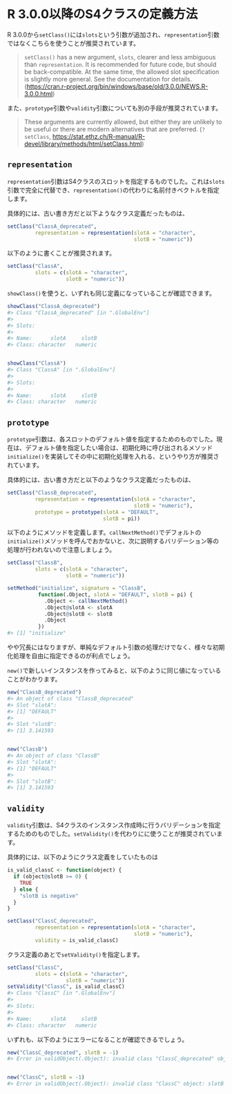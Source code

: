
R 3.0.0以降のS4クラスの定義方法
===============================

R 3.0.0から`setClass()`には`slots`という引数が追加され、`representation`引数ではなくこちらを使うことが推奨されています。

> `setClass()` has a new argument, `slots`, clearer and less ambiguous than `representation`. It is recommended for future code, but should be back-compatible. At the same time, the allowed slot specification is slightly more general. See the documentation for details.
> (<https://cran.r-project.org/bin/windows/base/old/3.0.0/NEWS.R-3.0.0.html>)

また、`prototype`引数や`validity`引数についても別の手段が推奨されています。

> These arguments are currently allowed, but either they are unlikely to be useful or there are modern alternatives that are preferred.
> (`?setClass`, <https://stat.ethz.ch/R-manual/R-devel/library/methods/html/setClass.html>)

`representation`
----------------

`representation`引数はS4クラスのスロットを指定するものでした。これは`slots`引数で完全に代替でき、`representation()`の代わりに名前付きベクトルを指定します。

具体的には、古い書き方だと以下ようなクラス定義だったものは、

``` r
setClass("ClassA_deprecated",
         representation = representation(slotA = "character",
                                         slotB = "numeric"))
```

以下のように書くことが推奨されます。

``` r
setClass("ClassA",
         slots = c(slotA = "character",
                   slotB = "numeric"))
```

`showClass()`を使うと、いずれも同じ定義になっていることが確認できます。

``` r
showClass("ClassA_deprecated")
#> Class "ClassA_deprecated" [in ".GlobalEnv"]
#> 
#> Slots:
#>                           
#> Name:      slotA     slotB
#> Class: character   numeric


showClass("ClassA")
#> Class "ClassA" [in ".GlobalEnv"]
#> 
#> Slots:
#>                           
#> Name:      slotA     slotB
#> Class: character   numeric
```

`prototype`
-----------

`prototype`引数は、各スロットのデフォルト値を指定するためのものでした。現在は、デフォルト値を指定したい場合は、初期化時に呼び出されるメソッド`initialize()`を実装してその中に初期化処理を入れる、というやり方が推奨されています。

具体的には、古い書き方だと以下のようなクラス定義だったものは、

``` r
setClass("ClassB_deprecated",
         representation = representation(slotA = "character",
                                         slotB = "numeric"),
         prototype = prototype(slotA = "DEFAULT",
                               slotB = pi))
```

以下のようにメソッドを定義します。`callNextMethod()`でデフォルトの`initialize()`メソッドを呼んでおかないと、次に説明するバリデーション等の処理が行われないので注意しましょう。

``` r
setClass("ClassB",
         slots = c(slotA = "character",
                   slotB = "numeric"))

setMethod("initialize", signature = "ClassB",
          function(.Object, slotA = "DEFAULT", slotB = pi) {
            .Object <- callNextMethod()
            .Object@slotA <- slotA
            .Object@slotB <- slotB
            .Object
          })
#> [1] "initialize"
```

やや冗長にはなりますが、単純なデフォルト引数の処理だけでなく、様々な初期化処理を自由に指定できるのが利点でしょう。

`new()`で新しいインスタンスを作ってみると、以下のように同じ値になっていることがわかります。

``` r
new("ClassB_deprecated")
#> An object of class "ClassB_deprecated"
#> Slot "slotA":
#> [1] "DEFAULT"
#> 
#> Slot "slotB":
#> [1] 3.141593


new("ClassB")
#> An object of class "ClassB"
#> Slot "slotA":
#> [1] "DEFAULT"
#> 
#> Slot "slotB":
#> [1] 3.141593
```

`validity`
----------

`validity`引数は、S4クラスのインスタンス作成時に行うバリデーションを指定するためのものでした。`setValidity()`を代わりにに使うことが推奨されています。

具体的には、以下のようにクラス定義をしていたものは

``` r
is_valid_classC <- function(object) {
  if (object@slotB >= 0) {
    TRUE 
  } else {
    "slotB is negative"
  }
}

setClass("ClassC_deprecated",
         representation = representation(slotA = "character",
                                         slotB = "numeric"),
         validity = is_valid_classC)
```

クラス定義のあとで`setValidity()`を指定します。

``` r
setClass("ClassC",
         slots = c(slotA = "character",
                   slotB = "numeric"))
setValidity("ClassC", is_valid_classC)
#> Class "ClassC" [in ".GlobalEnv"]
#> 
#> Slots:
#>                           
#> Name:      slotA     slotB
#> Class: character   numeric
```

いずれも、以下のようにエラーになることが確認できるでしょう。

``` r
new("ClassC_deprecated", slotB = -1)
#> Error in validObject(.Object): invalid class "ClassC_deprecated" object: slotB is negative


new("ClassC", slotB = -1)
#> Error in validObject(.Object): invalid class "ClassC" object: slotB is negative
```
